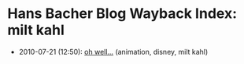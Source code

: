 # Hans Bacher Blog Wayback Index: milt kahl

* 2010-07-21 (12:50): [oh well…](https://web.archive.org/web/https://one1more2time3.wordpress.com/2010/07/21/oh-well/) (animation, disney, milt kahl)